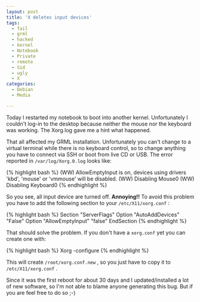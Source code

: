 ```yaml
---
layout: post
title: 'X deletes input devices'
tags:
  - fail
  - grml
  - hacked
  - kernel
  - Notebook
  - Private
  - remote
  - Sid
  - ugly
  - X
categories:
  - Debian
  - Media

---
```


Today I restarted my notebook to boot into another kernel. Unfortunately I couldn't log-in to the desktop because neither the mouse nor the keyboard was working. The Xorg.log gave me a hint what happened.

That all affected my GRML installation. Unfortunately you can't change to a virtual terminal while there is no keyboard control, so to change anything you have to connect via SSH or boot from live CD or USB. The error reported in  `/var/log/Xorg.0.log`  looks like:



{% highlight bash %}
(WW) AllowEmptyInput is on, devices using drivers 'kbd', 'mouse' or 'vmmouse' will be disabled.
(WW) Disabling Mouse0
(WW) Disabling Keyboard0
{% endhighlight %}



So you see, all input device are turned off. <strong>Annoying!!</strong>
To avoid this problem you have to add the following section to your  `/etc/X11/xorg.conf` :



{% highlight bash %}
Section "ServerFlags"
        Option "AutoAddDevices" "False"
        Option "AllowEmptyInput" "false" 
EndSection
{% endhighlight %}



That should solve the problem. If you don't have a  `xorg.conf`  yet you can create one with:



{% highlight bash %}
Xorg -configure
{% endhighlight %}



This will create  `/root/xorg.conf.new` , so you just have to copy it to  `/etc/X11/xorg.conf` .

Since it was the first reboot for about 30 days and I updated/installed a lot of new software, so I'm not able to blame anyone generating this bug. But if you are feel free to do so ;-)

